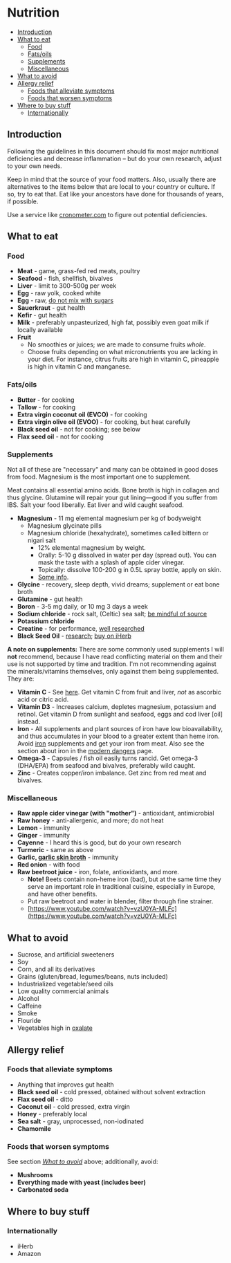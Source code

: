 # Nutrition

- [Introduction](#introduction)
- [What to eat](#what-to-eat)
  - [Food](#food)
  - [Fats/oils](#fatsoils)
  - [Supplements](#supplements)
  - [Miscellaneous](#miscellaneous)
- [What to avoid](#what-to-avoid)
- [Allergy relief](#allergy-relief)
  - [Foods that alleviate symptoms](#foods-that-alleviate-symptoms)
  - [Foods that worsen symptoms](#foods-that-worsen-symptoms)
- [Where to buy stuff](#where-to-buy-stuff)
  - [Internationally](#internationally)

## Introduction

Following the guidelines in this document should fix most major nutritional
deficiencies and decrease inflammation – but do your own research, adjust to
your own needs.

Keep in mind that the source of your food matters. Also, usually there are
alternatives to the items below that are local to your country or culture.
If so, try to eat that. Eat like your ancestors have done for thousands of
years, if possible.

Use a service like [cronometer.com](https://cronometer.com) to figure out
potential deficiencies.

## What to eat

### Food

- **Meat** - game, grass-fed red meats, poultry
- **Seafood** - fish, shellfish, bivalves
- **Liver** - limit to 300-500g per week
- **Egg** - raw yolk, cooked white
- **Egg** - raw, [do not mix with sugars](https://twitter.com/Grimhood/status/1285170461165277187)
- **Sauerkraut** - gut health
- **Kefir** - gut health
- **Milk** - preferably unpasteurized, high fat, possibly even goat milk if locally available
- **Fruit**
  - No smoothies or juices; we are made to consume fruits _whole_.
  - Choose fruits depending on what micronutrients you are lacking in your
    diet. For instance, citrus fruits are high in vitamin C, pineapple is high
    in vitamin C and manganese.

### Fats/oils

- **Butter** - for cooking
- **Tallow** - for cooking
- **Extra virgin coconut oil (EVCO)** - for cooking
- **Extra virgin olive oil (EVOO)** - for cooking, but heat carefully
- **Black seed oil** - not for cooking; see below
- **Flax seed oil** - not for cooking

### Supplements

Not all of these are "necessary" and many can be obtained in good doses from
food. Magnesium is the most important one to supplement.

Meat contains all essential amino acids. Bone broth is high in collagen and thus
glycine. Glutamine will repair your gut lining—good if you suffer from IBS.
Salt your food liberally. Eat liver and wild caught seafood.

- **Magnesium** - 11 mg elemental magnesium per kg of bodyweight
  - Magnesium glycinate pills
  - Magnesium chloride (hexahydrate), sometimes called bittern or nigari salt
    - 12% elemental magnesium by weight.
    - Orally: 5-10 g dissolved in water per day (spread out). You can mask
      the taste with a splash of apple cider vinegar.
    - Topically: dissolve 100-200 g in 0.5L spray bottle, apply on skin.
    - [Some info](https://twitter.com/Grimhood/status/1131597125245067264).
- **Glycine** - recovery, sleep depth, vivid dreams; supplement or eat bone broth
- **Glutamine** - gut health
- **Boron** - 3-5 mg daily, or 10 mg 3 days a week
- **Sodium chloride** - rock salt, (Celtic) sea salt; [be mindful of source](https://www.theguardian.com/environment/2017/sep/08/sea-salt-around-world-contaminated-by-plastic-studies)
- **Potassium chloride**
- **Creatine** - for performance, [well researched](https://examine.com/supplements/creatine/)
- **Black Seed Oil** - [research](https://twitter.com/Grimhood/status/1254703513134751746); [buy on iHerb](https://www.iherb.com/pr/Heritage-Store-Black-Seed-Oil-16-fl-oz-480-ml/71956)

**A note on supplements:** There are some commonly used supplements I will
**not** recommend, because I have read conflicting material on them and their
use is not supported by time and tradition. I'm not recommending against the
minerals/vitamins themselves, only against them being supplemented. They are:

- **Vitamin C** - See [here](https://twitter.com/Grimhood/status/1291086529163534336).
  Get vitamin C from fruit and liver, _not_ as ascorbic acid or citric acid.
- **Vitamin D3** - Increases calcium, depletes magnesium, potassium and retinol.
  Get vitamin D from sunlight and seafood, eggs and cod liver [oil] instead.
- **Iron** - All supplements and plant sources of iron have low bioavailability,
  and thus accumulates in your blood to a greater extent than heme iron. Avoid
  [iron](https://twitter.com/search?q=from%3Agrimhood%20free%20iron&src=typed_query)
  supplements and get your iron from meat. Also see the section about iron in
  the [modern dangers](modern-dangers.md#non-bioavailable-copper-and-iron) page.
- **Omega-3** - Capsules / fish oil easily turns rancid. Get omega-3 (DHA/EPA)
  from seafood and bivalves, preferably wild caught.
- **Zinc** - Creates copper/iron imbalance. Get zinc from red meat and bivalves.

### Miscellaneous

- **Raw apple cider vinegar (with "mother")** - antioxidant, antimicrobial
- **Raw honey** - anti-allergenic, and more; do not heat
- **Lemon** - immunity
- **Ginger** - immunity
- **Cayenne** - I heard this is good, but do your own research
- **Turmeric** - same as above
- **Garlic, [garlic skin broth](https://skillet.lifehacker.com/use-papery-garlic-skins-to-give-broth-big-flavor-1797726954)** - immunity
- **Red onion** - with food
- **Raw beetroot juice** - iron, folate, antioxidants, and more.
  - **Note!** Beets contain non-heme iron (bad), but at the same time they
    serve an important role in traditional cuisine, especially in Europe,
    and have other benefits.
  - Put raw beetroot and water in blender, filter through fine strainer.
  - [https://www.youtube.com/watch?v=vzU0YA-MLFc](https://www.youtube.com/watch?v=vzU0YA-MLFc)

## What to avoid

- Sucrose, and artificial sweeteners
- Soy
- Corn, and all its derivatives
- Grains (gluten/bread, legumes/beans, nuts included)
- Industrialized vegetable/seed oils
- Low quality commercial animals
- Alcohol
- Caffeine
- Smoke
- Flouride
- Vegetables high in [oxalate](https://sallyknorton.com/oxalate-science/oxalate-basics/)

## Allergy relief

### Foods that alleviate symptoms

- Anything that improves gut health
- **Black seed oil** - cold pressed, obtained without solvent extraction
- **Flax seed oil** - ditto
- **Coconut oil** - cold pressed, extra virgin
- **Honey** - preferably local
- **Sea salt** - gray, unprocessed, non-iodinated
- **Chamomile**

### Foods that worsen symptoms

See section [_What to avoid_](#what-to-avoid) above; additionally, avoid:

- **Mushrooms**
- **Everything made with yeast (includes beer)**
- **Carbonated soda**

## Where to buy stuff

### Internationally

- iHerb
- Amazon
